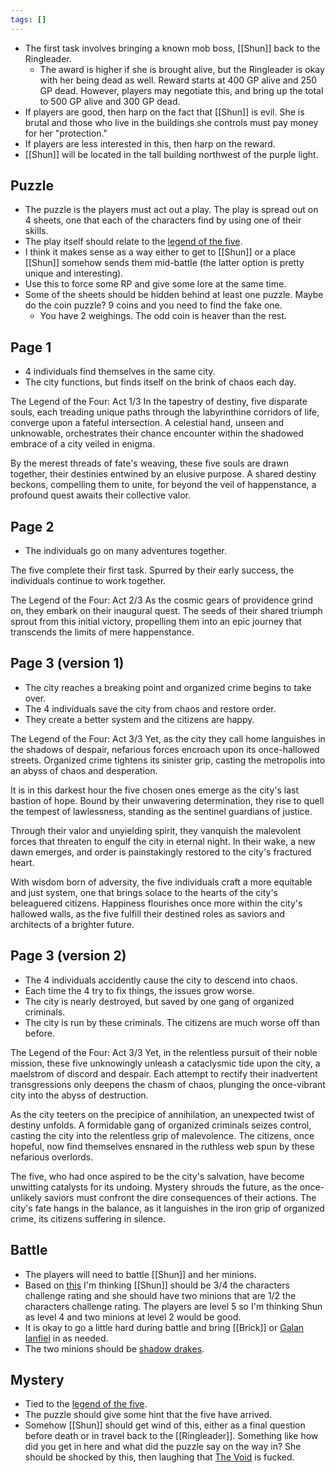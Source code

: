 ```yaml
---
tags: []
---
```

 
* The first task involves bringing a known mob boss, [[Shun]] back to the Ringleader.
	* The award is higher if she is brought alive, but the Ringleader is okay with her being dead as well. Reward starts at 400 GP alive and 250 GP dead. However, players may negotiate this, and bring up the total to 500 GP alive and 300 GP dead.
* If players are good, then harp on the fact that [[Shun]] is evil. She is brutal and those who live in the buildings she controls must pay money for her "protection."
* If players are less interested in this, then harp on the reward. 
* [[Shun]] will be located in the tall building northwest of the purple light.

## Puzzle
* The puzzle is the players must act out a play. The play is spread out on 4 sheets, one that each of the characters find by using one of their skills.
* The play itself should relate to the [legend of the five](Legend_of_the_five.md).
* I think it makes sense as a way either to get to [[Shun]] or a place [[Shun]] somehow sends them mid-battle (the latter option is pretty unique and interesting). 
* Use this to force some RP and give some lore at the same time.
* Some of the sheets should be hidden behind at least one puzzle. Maybe do the coin puzzle? 9 coins and you need to find the fake one.
	* You have 2 weighings. The odd coin is heaver than the rest.
## Page 1
* 4 individuals find themselves in the same city.
* The city functions, but finds itself on the brink of chaos each day.

The Legend of the Four: Act 1/3
In the tapestry of destiny, five disparate souls, each treading unique paths through the labyrinthine corridors of life, converge upon a fateful intersection. A celestial hand, unseen and unknowable, orchestrates their chance encounter within the shadowed embrace of a city veiled in enigma.

By the merest threads of fate's weaving, these five souls are drawn together, their destinies entwined by an elusive purpose. A shared destiny beckons, compelling them to unite, for beyond the veil of happenstance, a profound quest awaits their collective valor.
## Page 2
* The individuals go on many adventures together.


The five complete their first task. Spurred by their early success, the individuals continue to work together. 

The Legend of the Four: Act 2/3
As the cosmic gears of providence grind on, they embark on their inaugural quest. The seeds of their shared triumph sprout from this initial victory, propelling them into an epic journey that transcends the limits of mere happenstance.

## Page 3 (version 1)
* The city reaches a breaking point and organized crime begins to take over.
* The 4 individuals save the city from chaos and restore order.
* They create a better system and the citizens are happy.

The Legend of the Four: Act 3/3
Yet, as the city they call home languishes in the shadows of despair, nefarious forces encroach upon its once-hallowed streets. Organized crime tightens its sinister grip, casting the metropolis into an abyss of chaos and desperation.

It is in this darkest hour the five chosen ones emerge as the city's last bastion of hope. Bound by their unwavering determination, they rise to quell the tempest of lawlessness, standing as the sentinel guardians of justice.

Through their valor and unyielding spirit, they vanquish the malevolent forces that threaten to engulf the city in eternal night. In their wake, a new dawn emerges, and order is painstakingly restored to the city's fractured heart.

With wisdom born of adversity, the five individuals craft a more equitable and just system, one that brings solace to the hearts of the city's beleaguered citizens. Happiness flourishes once more within the city's hallowed walls, as the five fulfill their destined roles as saviors and architects of a brighter future.

## Page 3 (version 2)
* The 4 individuals accidently cause the city to descend into chaos.
* Each time the 4 try to fix things, the issues grow worse.
* The city is nearly destroyed, but saved by one gang of organized criminals. 
* The city is run by these criminals. The citizens are much worse off than before.

The Legend of the Four: Act 3/3
Yet, in the relentless pursuit of their noble mission, these five unknowingly unleash a cataclysmic tide upon the city, a maelstrom of discord and despair. Each attempt to rectify their inadvertent transgressions only deepens the chasm of chaos, plunging the once-vibrant city into the abyss of destruction.

As the city teeters on the precipice of annihilation, an unexpected twist of destiny unfolds. A formidable gang of organized criminals seizes control, casting the city into the relentless grip of malevolence. The citizens, once hopeful, now find themselves ensnared in the ruthless web spun by these nefarious overlords.

The five, who had once aspired to be the city's salvation, have become unwitting catalysts for its undoing. Mystery shrouds the future, as the once-unlikely saviors must confront the dire consequences of their actions. The city's fate hangs in the balance, as it languishes in the iron grip of organized crime, its citizens suffering in silence.
## Battle
* The players will need to battle [[Shun]] and her minions. 
* Based on [this](https://www.dndbeyond.com/posts/194-a-new-dms-guide-for-building-combat-encounters) I'm thinking [[Shun]] should be 3/4 the characters challenge rating and she should have two minions that are 1/2 the characters challenge rating. The players are level 5 so I'm thinking Shun as level 4 and two minions at level 2 would be good.
* It is okay to go a little hard during battle and bring [[Brick]] or [Galan Ianfiel](Galan_Ianfiel) in as needed.
* The two minions should be [shadow drakes](https://2e.aonprd.com/Monsters.aspx?ID=640).

## Mystery
* Tied to the [legend of the five](Legend_of_the_five.md).
* The puzzle should give some hint that the five have arrived.
* Somehow [[Shun]] should get wind of this, either as a final question before death or in travel back to the [[Ringleader]]. Something like how did you get in here and what did the puzzle say on the way in? She should be shocked by this, then laughing that [The Void](The_Void) is fucked.

